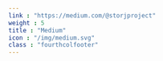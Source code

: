 ```yaml
---
link : "https://medium.com/@storjproject"
weight : 5
title : "Medium"
icon : "/img/medium.svg"
class : "fourthcolfooter"
---
```

